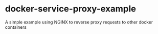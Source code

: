 # docker-service-proxy-example
A simple example using NGINX to reverse proxy requests to other docker containers
